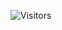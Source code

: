 ![Visitors](https://visitor-badge.glitch.me/badge?page_id=KierranFalloon.visitor-badge)

<!--
**KierranFalloon/KierranFalloon** is a ✨ _special_ ✨ repository because its `README.md` (this file) appears on your GitHub profile.

